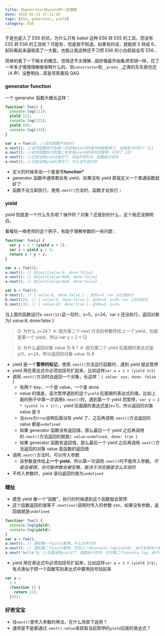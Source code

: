 ```yaml
---
title: 对generator和yield的一些理解
date: 2016-01-12 17:11:28
tags: [ES6, generator, yield]
category: ES6
---
```


于是也是入了 ES6 的坑，为什么只有 babel 这种 ES6 转 ES5 的工具，而没有 ES5 转 ES6 的工具呢？可能有，但是我不知道。如果有的话，就能把 5 转成 6，起码看起来逼格高了一大截，也能让我这种还不习惯 ES6 的小白假装会写 ES6…

简单的看了一下相关的概念，觉得还不太理解…就好像最开始看*原型链*一样，花了一年多才慢慢理解继承啊什么的，但`constructor`和`__proto__`之类的东东我也还（4 声）没整明白…真是资质愚钝 QAQ

### generator function

一个 generator 函数大概长这样：

```js
function* foo() {
  console.log(111);
  yield 123;
  console.log(222);
  yield 456;
  console.log(333);
}

var a = foo(3); //此时函数不会执行
a.next(); //此时函数执行到第一句含有yield的语句时就暂停了，也就是只打印了 111
a.next(); //此时函数执行到第二句含有yield的语句时暂停，打印了 222
a.next(); //已经没有yield语句了，将会打印333，函数执行完毕
a.next(); //已经没有yiedl语句了，什么也不会打印
```

- 定义的时候多加一个星星号**function\***
- generator 函数中通常都会有 yield，如果没有 yield 那就定义一个普通函数就好了
- 函数不会立即执行，使用`.next()`方法时，函数才会执行；

### yield

yield 到底是一个什么东东呢？操作符？对象？还是别的什么，这个我还没搞明白。

看看阮一峰老师的这个例子，有助于理解参数的一些问题：

```js
function* foo(x) {
  var y = 2 * (yield x + 1);
  var z = yield y / 3;
  return x + y + z;
}

var a = foo(5);
a.next(); // Object{value:6, done:false}
a.next(); // Object{value:NaN, done:false}
a.next(); // Object{value:NaN, done:false}

var b = foo(5);
b.next(); // { value:6, done:false } ，此时x=5，var y还没执行
b.next(12); // { value:8, done:false }，此时x=5，y=24，var z还没执行
b.next(13); // { value:42, done:true }，此时x=5，y=24，
```

当上面的函数运行`b.next(12)`这一句时，x=5，y=24，var z 还没执行，返回对象为{ value:8, done:false }

> Q: 为什么 y=24？
> A: 因为第二个 next 方法的参数传给*上一个 yield*，也就是第一个 yield，所以 var y = 2 \* 12

> Q: 为什么返回对象 value 为 8？
> A: 因为第二个 yield 后面跟的表达式是 y/3，y=24，所以返回的对象 value 为 8

- yield 是一个**暂停的标记**，使用`.next()`方法运行函数时，遇到 yield 就会暂停
- yield 用在表达式中必须加括号扩起来，比如这样`var a = 1 + (yield 1+1)`
- 调用`.next()`方法时会返回一个对象，长这样：`{ value: xxx, done: false }`
  - 有两个 key，一个是 value，一个是 done
  - value 的值是，该次暂停遇到的这个`yield` 后面跟的表达式的值。比如上面的例子中第一次调用`b.next()`时，遇到第一个 yield 而暂停，`var y = 2 * (yield (x + 1));`，yield 后面跟的表达式是(x+1)，所以返回的对象 value 是 6
  - 当`done`为`true`说明后面没有 yield 了，之后再调用`.next()`方法返回的 value 都是`undefined`
  - 如果 generator 函数没有返回值，那么最后一个 yield 之后再调用的`.next()`方法返回的就是`{ value:undefined, done: true }`
  - 如果 generator 函数有返回值，那么最后一个 yield 之后再调用`.next()`方法返回的对象 value 是函数的返回值
- 调用`.next()`方法时，可以传入参数
  - 该参数是传给**上一个 yield**，所以第一次调用`.next()`时不能传入参数。_可能会报错，也可能参数会被忽略，取决于浏览器是怎么实现的_
- 不传入参数时，yield 语句返回的值为`undefined`

### 瞎扯

- 感觉 yield 像一个“函数”，执行的时候遇到这个函数就会暂停
- 这个函数返回的值等于`.next(xxx)`调用时传入的参数 xxx，如果没有参数，返回值就是`undefined`

```js
function* foo() {
  console.log(yield);
  console.log(yield);
}
var a = foo();
a.next(); // 遇到第一个yield暂停，什么也不打印
a.next(); // 遇到第二个yield暂停，打印上一句console.log(yield)，由于没有传入参数，yield返回undefined
a.next('hello'); //后面没有yield了，函数执行完毕，打印第二个console.log，由于传入参数，将会打印出hello
```

- yield 用在表达式中必须加括号扩起来，比如这样`var a = 1 + (yield 1+1)`，有点类似于把一个函数写到表达式中要用括号括起来

```js
var a =
  1 +
  (function () {
    return 123;
  })();
```

### 好奇宝宝

- 往`next()`里传入参数的用法，在什么场景下适用？
- 通常是不是都通过`.next().value`来获取当前暂停的`yield`后面的表达式？
